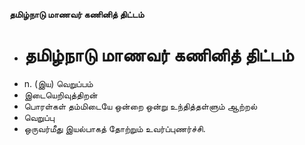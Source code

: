 **தமிழ்நாடு மாணவர் கணினித் திட்டம்**
- # தமிழ்நாடு மாணவர் கணினித் திட்டம்
- n. (இய) வெறுப்பம்
- இடையெறிவுத்திறன்
- பொரள்கள் தம்மிடையே ஒன்றை ஒன்று உந்தித்தள்ளும் ஆற்றல்
- வெறுப்பு
- ஒருவர்மீது இயல்பாகத் தோற்றும் உவர்ப்புணர்ச்சி.

